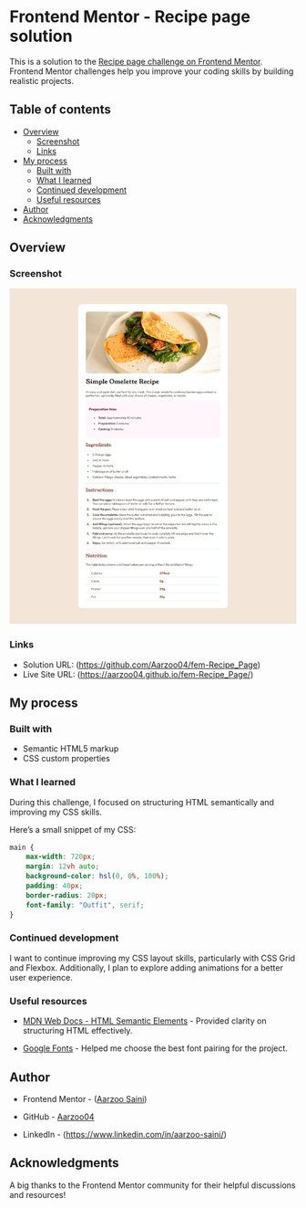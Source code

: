 # Frontend Mentor - Recipe page solution

This is a solution to the [Recipe page challenge on Frontend Mentor](https://www.frontendmentor.io/challenges/recipe-page-KiTsR8QQKm). Frontend Mentor challenges help you improve your coding skills by building realistic projects.

## Table of contents

- [Overview](#overview)
  - [Screenshot](#screenshot)
  - [Links](#links)
- [My process](#my-process)
  - [Built with](#built-with)
  - [What I learned](#what-i-learned)
  - [Continued development](#continued-development)
  - [Useful resources](#useful-resources)
- [Author](#author)
- [Acknowledgments](#acknowledgments)

## Overview

### Screenshot
![Solution Screenshot](Solution_Screenshot.png)


### Links

- Solution URL: (https://github.com/Aarzoo04/fem-Recipe_Page)
- Live Site URL: (https://aarzoo04.github.io/fem-Recipe_Page/)

## My process

### Built with

- Semantic HTML5 markup
- CSS custom properties

### What I learned

During this challenge, I focused on structuring HTML semantically and improving my CSS skills. 

Here’s a small snippet of my CSS:

```css
main {
    max-width: 720px;
    margin: 12vh auto;
    background-color: hsl(0, 0%, 100%);
    padding: 40px;
    border-radius: 20px;
    font-family: "Outfit", serif;
}
```

### Continued development

I want to continue improving my CSS layout skills, particularly with CSS Grid and Flexbox. Additionally, I plan to explore adding animations for a better user experience.

### Useful resources

- [MDN Web Docs - HTML Semantic Elements](https://developer.mozilla.org/en-US/docs/Glossary/Semantics) - Provided clarity on structuring HTML effectively.

- [Google Fonts](https://fonts.google.com/) - Helped me choose the best font pairing for the project.

## Author

- Frontend Mentor - ([Aarzoo Saini](https://www.frontendmentor.io/profile/Aarzoo04))

- GitHub - [Aarzoo04](https://github.com/Aarzoo04)

- LinkedIn - (https://www.linkedin.com/in/aarzoo-saini/)

## Acknowledgments

A big thanks to the Frontend Mentor community for their helpful discussions and resources!

